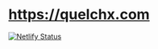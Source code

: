 # https://quelchx.com
[![Netlify Status](https://api.netlify.com/api/v1/badges/1c106c58-1e01-407f-afac-6f21e3a75a89/deploy-status)](https://app.netlify.com/sites/awesome-hamilton-609d6e/deploys)